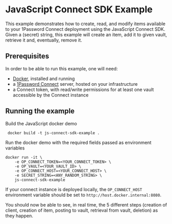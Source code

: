 # JavaScript Connect SDK Example

This example demonstrates how to create, read, and modify items available to your 1Password Connect deployment using the JavaScript Connect SDK.
Given a (secret) string, this example will create an item, add it to given vault, retrieve it and, eventually, remove it.

## Prerequisites

In order to be able to run this example, one will need:

* [Docker](https://docs.docker.com/install/), installed and running
* a [1Password Connect](https://support.1password.com/secrets-automation/#step-2-deploy-a-1password-connect-server) server, hosted on your infrastructure
* a Connect token, with read/write permissions for at least one vault accessible by the Connect instance


## Running the example

Build the JavaScript docker demo
```
 docker build -t js-connect-sdk-example .
```

Run the docker demo with the required fields passed as environment variables
```
docker run -it \
    -e OP_CONNECT_TOKEN=<YOUR_CONNECT_TOKEN> \
    -e OP_VAULT=<YOUR_VAULT_ID> \
    -e OP_CONNECT_HOST=<YOUR_CONNECT_HOST> \ 
    -e SECRET_STRING=<ANY_RANDOM_STRING> \
    js-connect-sdk-example
```

If your connect instance is deployed locally, the `OP_CONNECT_HOST` environment variable should be set to `http://host.docker.internal:8080`.

You should now be able to see, in real time, the 5 different steps (creation of client, creation of item, posting to vault, retrieval from vault, deletion) as they happen.
